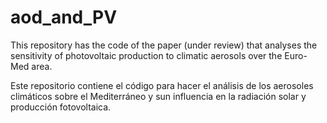 # aod_and_PV

This repository has the code of the paper (under review) that analyses the sensitivity of photovoltaic production to climatic aerosols over the Euro-Med area.

Este repositorio contiene el código para hacer el análisis de los aerosoles climáticos sobre el Mediterráneo y sun influencia en la radiación solar y producción fotovoltaica.


